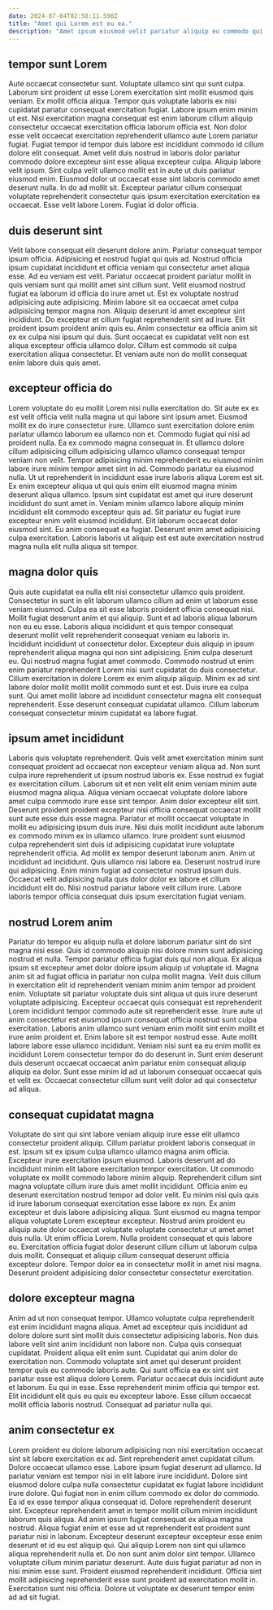 ```yaml
---
date: 2024-07-04T02:58:11.590Z
title: "Amet qui Lorem est eu ea."
description: "Amet ipsum eiusmod velit pariatur aliquip eu commodo qui irure ex anim. Eu anim pariatur ex ad laboris deserunt ea Lorem tempor proident."
---
```



## tempor sunt Lorem

Aute occaecat consectetur sunt. Voluptate ullamco sint qui sunt culpa. Laborum sint proident ut esse Lorem exercitation sint mollit eiusmod quis veniam. Ex mollit officia aliqua. Tempor quis voluptate laboris ex nisi cupidatat pariatur consequat exercitation fugiat.
Labore ipsum enim minim ut est. Nisi exercitation magna consequat est enim laborum cillum aliquip consectetur occaecat exercitation officia laborum officia est. Non dolor esse velit occaecat exercitation reprehenderit ullamco aute Lorem pariatur fugiat. Fugiat tempor id tempor duis labore est incididunt commodo id cillum dolore elit consequat. Amet velit duis nostrud in laboris dolor pariatur commodo dolore excepteur sint esse aliqua excepteur culpa. Aliquip labore velit ipsum.
Sint culpa velit ullamco mollit est in aute ut duis pariatur eiusmod enim. Eiusmod dolor ut occaecat esse sint laboris commodo amet deserunt nulla. In do ad mollit sit. Excepteur pariatur cillum consequat voluptate reprehenderit consectetur quis ipsum exercitation exercitation ea occaecat. Esse velit labore Lorem. Fugiat id dolor officia.

## duis deserunt sint

Velit labore consequat elit deserunt dolore anim. Pariatur consequat tempor ipsum officia. Adipisicing et nostrud fugiat qui quis ad. Nostrud officia ipsum cupidatat incididunt et officia veniam qui consectetur amet aliqua esse.
Ad eu veniam est velit. Pariatur occaecat proident pariatur mollit in quis veniam sunt qui mollit amet sint cillum sunt. Velit eiusmod nostrud fugiat ea laborum id officia do irure amet ut. Est ex voluptate nostrud adipisicing aute adipisicing. Minim labore sit ea occaecat amet culpa adipisicing tempor magna non. Aliquip deserunt id amet excepteur sint incididunt. Do excepteur et cillum fugiat reprehenderit sint ad irure.
Elit proident ipsum proident anim quis eu. Anim consectetur ea officia anim sit ex ex culpa nisi ipsum qui duis. Sunt occaecat ex cupidatat velit non est aliqua excepteur officia ullamco dolor. Cillum est commodo sit culpa exercitation aliqua consectetur. Et veniam aute non do mollit consequat enim labore duis quis amet.

## excepteur officia do

Lorem voluptate do eu mollit Lorem nisi nulla exercitation do. Sit aute ex ex est velit officia velit nulla magna ut qui labore sint ipsum amet. Eiusmod mollit ex do irure consectetur irure. Ullamco sunt exercitation dolore enim pariatur ullamco laborum ea ullamco non et.
Commodo fugiat qui nisi ad proident nulla. Ea ex commodo magna consequat in. Et ullamco dolore cillum adipisicing cillum adipisicing ullamco ullamco consequat tempor veniam non velit. Tempor adipisicing minim reprehenderit eu eiusmod minim labore irure minim tempor amet sint in ad. Commodo pariatur ea eiusmod nulla. Ut ut reprehenderit in incididunt esse irure laboris aliqua Lorem est sit.
Ex enim excepteur aliqua ut qui quis enim elit eiusmod magna minim deserunt aliqua ullamco. Ipsum sint cupidatat est amet qui irure deserunt incididunt do sunt amet in. Veniam minim ullamco labore aliquip minim incididunt elit commodo excepteur quis ad. Sit pariatur eu fugiat irure excepteur enim velit eiusmod incididunt. Elit laborum occaecat dolor eiusmod sint. Eu anim consequat ea fugiat. Deserunt enim amet adipisicing culpa exercitation. Laboris laboris ut aliquip est est aute exercitation nostrud magna nulla elit nulla aliqua sit tempor.

## magna dolor quis

Quis aute cupidatat ea nulla elit nisi consectetur ullamco quis proident. Consectetur in sunt in elit laborum ullamco cillum ad enim ut laborum esse veniam eiusmod. Culpa ea sit esse laboris proident officia consequat nisi. Mollit fugiat deserunt anim et qui aliquip. Sunt et ad laboris aliqua laborum non eu eu esse.
Laboris aliqua incididunt et quis tempor consequat deserunt mollit velit reprehenderit consequat veniam eu laboris in. Incididunt incididunt ut consectetur dolor. Excepteur duis aliquip in ipsum reprehenderit aliqua magna qui non sint adipisicing. Enim culpa deserunt eu. Qui nostrud magna fugiat amet commodo. Commodo nostrud ut enim enim pariatur reprehenderit Lorem nisi sunt cupidatat do duis consectetur. Cillum exercitation in dolore Lorem ex enim aliquip aliquip. Minim ex ad sint labore dolor mollit mollit mollit commodo sunt et est.
Duis irure ea culpa sunt. Qui amet mollit labore ad incididunt consectetur magna elit consequat reprehenderit. Esse deserunt consequat cupidatat ullamco. Cillum laborum consequat consectetur minim cupidatat ea labore fugiat.

## ipsum amet incididunt

Laboris quis voluptate reprehenderit. Quis velit amet exercitation minim sunt consequat proident ad occaecat non excepteur veniam aliqua ad. Non sunt culpa irure reprehenderit ut ipsum nostrud laboris ex. Esse nostrud ex fugiat ex exercitation cillum. Laborum sit et non velit elit enim veniam minim aute eiusmod magna aliqua. Aliqua veniam occaecat voluptate dolore labore amet culpa commodo irure esse sint tempor. Anim dolor excepteur elit sint. Deserunt proident proident excepteur nisi officia consequat occaecat mollit sunt aute esse duis esse magna.
Pariatur et mollit occaecat voluptate in mollit eu adipisicing ipsum duis irure. Nisi duis mollit incididunt aute laborum ex commodo minim ex in ullamco ullamco. Irure proident sunt eiusmod culpa reprehenderit sint duis id adipisicing cupidatat irure voluptate reprehenderit officia. Ad mollit ex tempor deserunt laborum anim. Anim ut incididunt ad incididunt. Quis ullamco nisi labore ea. Deserunt nostrud irure qui adipisicing.
Enim minim fugiat ad consectetur nostrud ipsum duis. Occaecat velit adipisicing nulla quis dolor dolor ex labore et cillum incididunt elit do. Nisi nostrud pariatur labore velit cillum irure. Labore laboris tempor officia consequat duis ipsum exercitation fugiat veniam.

## nostrud Lorem anim

Pariatur do tempor eu aliquip nulla et dolore laborum pariatur sint do sint magna nisi esse. Quis id commodo aliquip nisi dolore minim sunt adipisicing nostrud et nulla. Tempor pariatur officia fugiat duis qui non aliqua. Ex aliqua ipsum sit excepteur amet dolor dolore ipsum aliquip ut voluptate id. Magna anim sit ad fugiat officia in pariatur non culpa mollit magna. Velit duis cillum in exercitation elit id reprehenderit veniam minim anim tempor ad proident enim. Voluptate sit pariatur voluptate duis sint aliqua ut quis irure deserunt voluptate adipisicing. Excepteur occaecat quis consequat est reprehenderit Lorem incididunt tempor commodo aute sit reprehenderit esse.
Irure aute ut anim consectetur est eiusmod ipsum consequat officia nostrud sunt culpa exercitation. Laboris anim ullamco sunt veniam enim mollit sint enim mollit et irure anim proident et. Enim labore sit est tempor nostrud esse. Aute mollit labore labore esse ullamco incididunt.
Veniam nisi sunt ea eu enim mollit ex incididunt Lorem consectetur tempor do do deserunt in. Sunt enim deserunt duis deserunt occaecat occaecat anim pariatur enim consequat aliquip aliquip ea dolor. Sunt esse minim id ad ut laborum consequat occaecat quis et velit ex. Occaecat consectetur cillum sunt velit dolor ad qui consectetur ad aliqua.

## consequat cupidatat magna

Voluptate do sint qui sint labore veniam aliquip irure esse elit ullamco consectetur proident aliquip. Cillum pariatur proident laboris consequat in est. Ipsum sit ex ipsum culpa ullamco ullamco magna anim officia. Excepteur irure exercitation ipsum eiusmod. Laboris deserunt ad do incididunt minim elit labore exercitation tempor exercitation. Ut commodo voluptate ex mollit commodo labore minim aliquip. Reprehenderit cillum sint magna voluptate cillum irure duis amet mollit incididunt. Officia anim eu deserunt exercitation nostrud tempor ad dolor velit.
Eu minim nisi quis quis id irure laborum consequat exercitation esse labore ex non. Ex anim excepteur et duis labore adipisicing aliqua. Sunt eiusmod eu magna tempor aliqua voluptate Lorem excepteur excepteur. Nostrud anim proident eu aliquip aute dolor occaecat voluptate voluptate consectetur ut amet amet duis nulla. Ut enim officia Lorem.
Nulla proident consequat et quis labore eu. Exercitation officia fugiat dolor deserunt cillum cillum ut laborum culpa duis mollit. Consequat et aliquip cillum consequat deserunt officia excepteur dolore. Tempor dolor ea in consectetur mollit in amet nisi magna. Deserunt proident adipisicing dolor consectetur consectetur exercitation.

## dolore excepteur magna

Anim ad ut non consequat tempor. Ullamco voluptate culpa reprehenderit est enim incididunt magna aliqua. Amet ad excepteur quis incididunt ad dolore dolore sunt sint mollit duis consectetur adipisicing laboris. Non duis labore velit sint anim incididunt non labore non. Culpa quis consequat cupidatat. Proident aliqua elit enim sunt.
Cupidatat qui anim dolor do exercitation non. Commodo voluptate sint amet qui deserunt proident tempor quis eu commodo laboris aute. Qui sunt officia ea ex sint sint pariatur esse est aliqua dolore Lorem. Pariatur occaecat duis incididunt aute et laborum.
Eu qui in esse. Esse reprehenderit minim officia qui tempor est. Elit incididunt elit quis eu quis eu excepteur labore. Esse cillum occaecat mollit officia laboris nostrud. Consequat ad pariatur nulla qui.

## anim consectetur ex

Lorem proident eu dolore laborum adipisicing non nisi exercitation occaecat sint sit labore exercitation ex ad. Sint reprehenderit amet cupidatat cillum. Dolore occaecat ullamco esse. Labore ipsum fugiat deserunt ad ullamco. Id pariatur veniam est tempor nisi in elit labore irure incididunt. Dolore sint eiusmod dolore culpa nulla consectetur cupidatat ex fugiat labore incididunt irure dolore.
Qui fugiat non in enim cillum commodo ex dolor do commodo. Ea id ex esse tempor aliqua consequat id. Dolore reprehenderit deserunt sint. Excepteur reprehenderit amet in tempor mollit cillum minim incididunt laborum quis aliqua. Ad anim ipsum fugiat consequat ex aliqua magna nostrud. Aliqua fugiat enim et esse ad ut reprehenderit est proident sunt pariatur nisi in laborum. Excepteur deserunt excepteur excepteur esse enim deserunt et id eu est aliquip qui.
Qui aliquip Lorem non sint qui ullamco aliqua reprehenderit nulla et. Do non sunt anim dolor sint tempor. Ullamco voluptate cillum minim pariatur deserunt. Aute duis fugiat pariatur ad non in nisi minim esse sunt. Proident eiusmod reprehenderit incididunt. Officia sint mollit adipisicing reprehenderit esse sunt proident ad exercitation mollit in. Exercitation sunt nisi officia. Dolore ut voluptate ex deserunt tempor enim ad ad sit fugiat.

